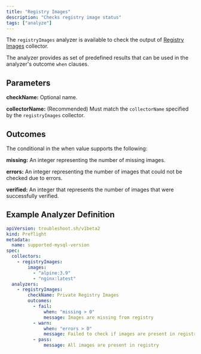 ```yaml
---
title: "Registry Images"
description: "Checks registry image status"
tags: ["analyze"]
---
```



The `registryImages` analyzer is available to check the output of [Registry Images](/collect/registry-images/) collector.

The analyzer provides as set of predefined results that can be used in the analyzer's outcome `when` clauses.

## Parameters

**checkName:** Optional name.

**collectorName:** (Recommended) Must match the `collectorName` specified by the `registryImages` collector.

## Outcomes

The conditional in the when value supports the following:

**missing:** An integer representing the number of missing images.

**errors:** An integer representing the number of images that could not be checked due to errors.

**verified:** An integer that represents the number of images that were successfully verified.

## Example Analyzer Definition

```yaml
apiVersion: troubleshoot.sh/v1beta2
kind: Preflight
metadata:
  name: supported-mysql-version
spec:
  collectors:
    - registryImages:
        images:
          - "alpine:3.9"
          - "nginx:latest"
  analyzers:
    - registryImages:
        checkName: Private Registry Images
        outcomes:
          - fail:
              when: "missing > 0"
              message: Images are missing from registry
          - warn:
              when: "errors > 0"
              message: Failed to check if images are present in registry
          - pass:
              message: All images are present in registry
```

